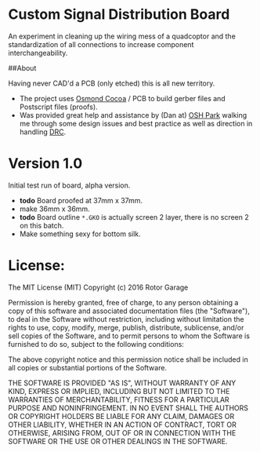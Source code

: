 # Custom Signal Distribution Board

An experiment in cleaning up the wiring mess of a quadcoptor and the standardization of all connections to increase component interchangeability.

##About

Having never CAD'd a PCB (only etched) this is all new territory. 

* The project uses [Osmond Cocoa](http://www.osmondpcb.com/) / PCB to build gerber files and Postscript files (proofs). 
* Was provided great help and assistance by (Dan at) [OSH Park](https://oshpark.com/) walking me through some design issues and best practice as well as direction in handling [DRC](https://en.wikipedia.org/wiki/Design_rule_checking).

# Version 1.0

Initial test run of board, alpha version.

* __todo__ Board proofed at 37mm x 37mm.
 * make 36mm x 36mm.
* __todo__ Board outline ```*.GKO``` is actually screen 2 layer, there is no screen 2 on this batch.
 * Make something sexy for bottom silk.
 

# License:

The MIT License (MIT)
Copyright (c) 2016 Rotor Garage

Permission is hereby granted, free of charge, to any person obtaining a copy of this software and associated documentation files (the "Software"), to deal in the Software without restriction, including without limitation the rights to use, copy, modify, merge, publish, distribute, sublicense, and/or sell copies of the Software, and to permit persons to whom the Software is furnished to do so, subject to the following conditions:

The above copyright notice and this permission notice shall be included in all copies or substantial portions of the Software.

THE SOFTWARE IS PROVIDED "AS IS", WITHOUT WARRANTY OF ANY KIND, EXPRESS OR IMPLIED, INCLUDING BUT NOT LIMITED TO THE WARRANTIES OF MERCHANTABILITY, FITNESS FOR A PARTICULAR PURPOSE AND NONINFRINGEMENT. IN NO EVENT SHALL THE AUTHORS OR COPYRIGHT HOLDERS BE LIABLE FOR ANY CLAIM, DAMAGES OR OTHER LIABILITY, WHETHER IN AN ACTION OF CONTRACT, TORT OR OTHERWISE, ARISING FROM, OUT OF OR IN CONNECTION WITH THE SOFTWARE OR THE USE OR OTHER DEALINGS IN THE SOFTWARE.
